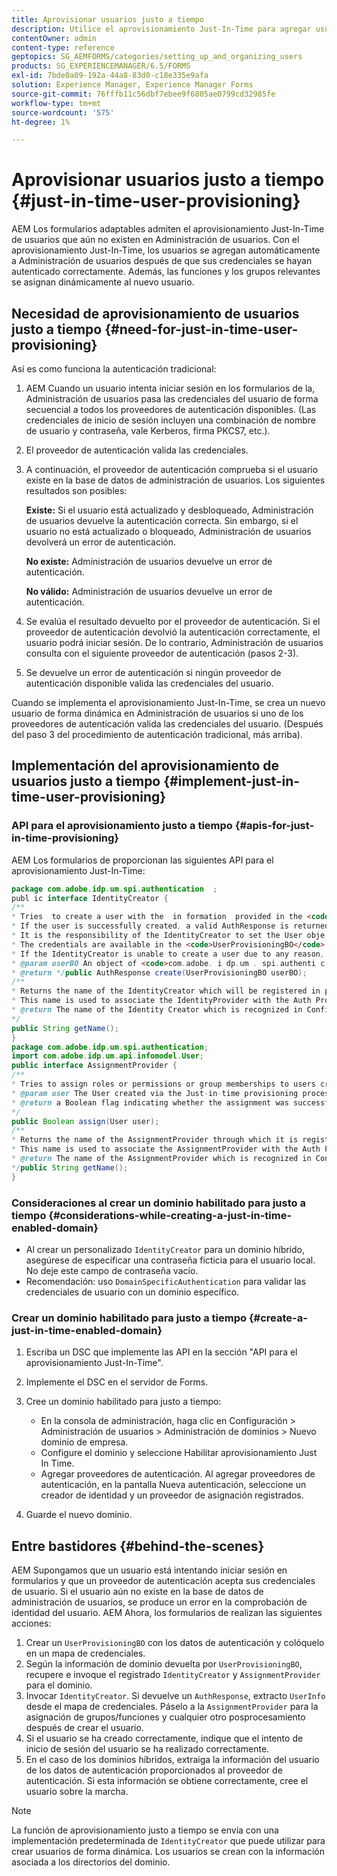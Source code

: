 ```yaml
---
title: Aprovisionar usuarios justo a tiempo
description: Utilice el aprovisionamiento Just-In-Time para agregar usuarios a Administración de usuarios después de la autenticación correcta y asignar dinámicamente funciones y grupos relevantes al nuevo usuario.
contentOwner: admin
content-type: reference
geptopics: SG_AEMFORMS/categories/setting_up_and_organizing_users
products: SG_EXPERIENCEMANAGER/6.5/FORMS
exl-id: 7bde0a09-192a-44a8-83d0-c18e335e9afa
solution: Experience Manager, Experience Manager Forms
source-git-commit: 76fffb11c56dbf7ebee9f6805ae0799cd32985fe
workflow-type: tm+mt
source-wordcount: '575'
ht-degree: 1%

---
```


# Aprovisionar usuarios justo a tiempo {#just-in-time-user-provisioning}

AEM Los formularios adaptables admiten el aprovisionamiento Just-In-Time de usuarios que aún no existen en Administración de usuarios. Con el aprovisionamiento Just-In-Time, los usuarios se agregan automáticamente a Administración de usuarios después de que sus credenciales se hayan autenticado correctamente. Además, las funciones y los grupos relevantes se asignan dinámicamente al nuevo usuario.

## Necesidad de aprovisionamiento de usuarios justo a tiempo {#need-for-just-in-time-user-provisioning}

Así es como funciona la autenticación tradicional:

1. AEM Cuando un usuario intenta iniciar sesión en los formularios de la, Administración de usuarios pasa las credenciales del usuario de forma secuencial a todos los proveedores de autenticación disponibles. (Las credenciales de inicio de sesión incluyen una combinación de nombre de usuario y contraseña, vale Kerberos, firma PKCS7, etc.).
1. El proveedor de autenticación valida las credenciales.
1. A continuación, el proveedor de autenticación comprueba si el usuario existe en la base de datos de administración de usuarios. Los siguientes resultados son posibles:

   **Existe:** Si el usuario está actualizado y desbloqueado, Administración de usuarios devuelve la autenticación correcta. Sin embargo, si el usuario no está actualizado o bloqueado, Administración de usuarios devolverá un error de autenticación.

   **No existe:** Administración de usuarios devuelve un error de autenticación.

   **No válido:** Administración de usuarios devuelve un error de autenticación.

1. Se evalúa el resultado devuelto por el proveedor de autenticación. Si el proveedor de autenticación devolvió la autenticación correctamente, el usuario podrá iniciar sesión. De lo contrario, Administración de usuarios consulta con el siguiente proveedor de autenticación (pasos 2-3).
1. Se devuelve un error de autenticación si ningún proveedor de autenticación disponible valida las credenciales del usuario.

Cuando se implementa el aprovisionamiento Just-In-Time, se crea un nuevo usuario de forma dinámica en Administración de usuarios si uno de los proveedores de autenticación valida las credenciales del usuario. (Después del paso 3 del procedimiento de autenticación tradicional, más arriba).

## Implementación del aprovisionamiento de usuarios justo a tiempo {#implement-just-in-time-user-provisioning}

### API para el aprovisionamiento justo a tiempo {#apis-for-just-in-time-provisioning}

AEM Los formularios de proporcionan las siguientes API para el aprovisionamiento Just-In-Time:

```java
package com.adobe.idp.um.spi.authentication  ;
publ ic interface IdentityCreator {
/**
* Tries  to create a user with the  in formation  provided in the <code>UserProvisioningBO</code> object.
* If the user is successfully created, a valid AuthResponse is returned along with the information using which the user was created.
* It is the responsibility of the IdentityCreator to set the User obje ct  in the cre dential map with th e  ke y  <code>UMA u thenticationUtil.authenticatedUserKey</code>
* The credentials are available in the <code>UserProvisioningBO</code> object in the 'credentials' property.
* If the IdentityCreator is unable to create a user due to any reason, it returns <code>null</code>
* @param userBO An object of <code>com.adobe. i dp.um . spi.authenti c ationUserProvisioningBO</code>
* @return */public AuthResponse create(UserProvisioningBO userBO);
/**
* Returns the name of the IdentityCreator which will be registered in preferences.
* This name is used to associate the IdentityProvider with the Auth Provider Configuration in the domain.
* @return The name of the Identity Creator which is recognized in Configuration.
*/
public String getName();
}
package com.adobe.idp.um.spi.authentication;
import com.adobe.idp.um.api.infomodel.User;
public interface AssignmentProvider {
/**
* Tries to assign roles or permissions or group memberships to users created via Just-in-time provisioning.
* @param user The User created via the Just-in-time provisioning process.
* @return a Boolean flag indicating whether the assignment was successful or not.
*/
public Boolean assign(User user);
/**
* Returns the name of the AssignmentProvider through which it is registered under preferences.
* This name is used to associate the AssignmentProvider with the Auth Provider Configuration in the domain.
* @return The name of the AssignmentProvider which is recognized in Configuration.
*/public String getName();
}
```

### Consideraciones al crear un dominio habilitado para justo a tiempo {#considerations-while-creating-a-just-in-time-enabled-domain}

* Al crear un personalizado `IdentityCreator` para un dominio híbrido, asegúrese de especificar una contraseña ficticia para el usuario local. No deje este campo de contraseña vacío.
* Recomendación: uso `DomainSpecificAuthentication` para validar las credenciales de usuario con un dominio específico.

### Crear un dominio habilitado para justo a tiempo {#create-a-just-in-time-enabled-domain}

1. Escriba un DSC que implemente las API en la sección &quot;API para el aprovisionamiento Just-In-Time&quot;.
1. Implemente el DSC en el servidor de Forms.
1. Cree un dominio habilitado para justo a tiempo:

   * En la consola de administración, haga clic en Configuración > Administración de usuarios > Administración de dominios > Nuevo dominio de empresa.
   * Configure el dominio y seleccione Habilitar aprovisionamiento Just In Time. <!--Fix broken link (See Setting up and managing domains).-->
   * Agregar proveedores de autenticación. Al agregar proveedores de autenticación, en la pantalla Nueva autenticación, seleccione un creador de identidad y un proveedor de asignación registrados.

1. Guarde el nuevo dominio.

## Entre bastidores {#behind-the-scenes}

AEM Supongamos que un usuario está intentando iniciar sesión en formularios y que un proveedor de autenticación acepta sus credenciales de usuario. Si el usuario aún no existe en la base de datos de administración de usuarios, se produce un error en la comprobación de identidad del usuario. AEM Ahora, los formularios de realizan las siguientes acciones:

1. Crear un `UserProvisioningBO` con los datos de autenticación y colóquelo en un mapa de credenciales.
1. Según la información de dominio devuelta por `UserProvisioningBO`, recupere e invoque el registrado `IdentityCreator` y `AssignmentProvider` para el dominio.
1. Invocar `IdentityCreator`. Si devuelve un `AuthResponse`, extracto `UserInfo` desde el mapa de credenciales. Páselo a la `AssignmentProvider` para la asignación de grupos/funciones y cualquier otro posprocesamiento después de crear el usuario.
1. Si el usuario se ha creado correctamente, indique que el intento de inicio de sesión del usuario se ha realizado correctamente.
1. En el caso de los dominios híbridos, extraiga la información del usuario de los datos de autenticación proporcionados al proveedor de autenticación. Si esta información se obtiene correctamente, cree el usuario sobre la marcha.

>[!NOTE]
>
>La función de aprovisionamiento justo a tiempo se envía con una implementación predeterminada de `IdentityCreator` que puede utilizar para crear usuarios de forma dinámica. Los usuarios se crean con la información asociada a los directorios del dominio.
